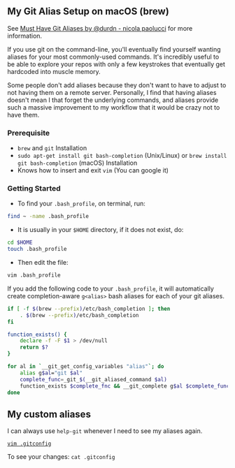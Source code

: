 ## My Git Alias Setup on macOS (brew)

See [Must Have Git Aliases by @durdn - nicola paolucci](http://durdn.com/blog/2012/11/22/must-have-git-aliases-advanced-examples/) for more information.

If you use git on the command-line, you'll eventually find yourself wanting aliases for your most commonly-used commands.  It's incredibly useful to be able to explore your repos with only a few keystrokes that eventually get hardcoded into muscle memory.

Some people don't add aliases because they don't want to have to adjust to not having them on a remote server.  Personally, I find that having aliases doesn't mean I that forget the underlying commands, and aliases provide such a massive improvement to my workflow that it would be crazy not to have them.

### Prerequisite

- `brew` and `git` Installation
- `sudo apt-get install git bash-completion` (Unix/Linux) or `brew install git bash-completion` (macOS) Installation
- Knows how to insert and exit `vim` (You can google it)

### Getting Started
- To find your `.bash_profile`, on terminal, run:
```bash
find ~ -name .bash_profile
```
- It is usually in your `$HOME` directory, if it does not exist, do:
```bash
cd $HOME
touch .bash_profile
```
- Then edit the file:
```bash
vim .bash_profile
```
If you add the following code to your `.bash_profile`, it will automatically create completion-aware `g<alias>` bash aliases for each of your git aliases.

```bash
if [ -f $(brew --prefix)/etc/bash_completion ]; then
    . $(brew --prefix)/etc/bash_completion
fi

function_exists() {
    declare -f -F $1 > /dev/null
    return $?
}

for al in `__git_get_config_variables "alias"`; do
    alias g$al="git $al"
    complete_func=_git_$(__git_aliased_command $al)
    function_exists $complete_fnc && __git_complete g$al $complete_func
done
```

## My custom aliases

I can always use `help-git` whenever I need to see my aliases again.

[`vim .gitconfig`](./.gitconfig)

To see your changes:
`cat .gitconfig`
